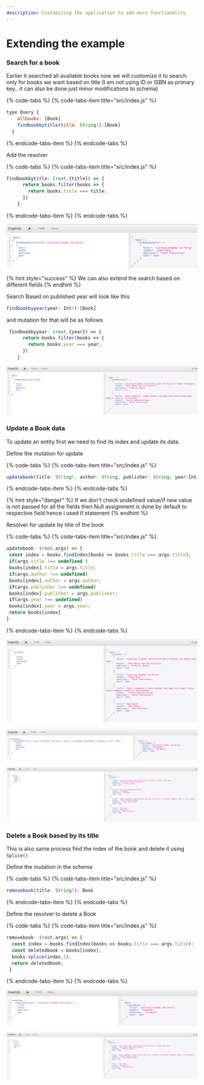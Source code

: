 ```yaml
---
description: Customizing the application to add more functionality
---
```


# Extending the example

### Search for a book

Earlier it searched all available books now we will customize it to search only for books we want based on title \(I am not using ID or ISBN as primary key.. it can also be done just minor modifications to schema\)

{% code-tabs %}
{% code-tabs-item title="src/index.js" %}
```javascript
type Query { 
    allbooks: [Book]
    findbookbytitle(title: String!):[Book]
  }
```
{% endcode-tabs-item %}
{% endcode-tabs %}

Add the resolver

{% code-tabs %}
{% code-tabs-item title="src/index.js" %}
```javascript
findbookbytitle: (root,{title}) => {
      return books.filter(books => {
        return books.title === title;
      })
    },
```
{% endcode-tabs-item %}
{% endcode-tabs %}

![Searching Book by its title](.gitbook/assets/screenshot-from-2019-03-14-15-32-20.png)

{% hint style="success" %}
We can also extend the search based on different fields
{% endhint %}

Search Based on published year will look like this

```javascript
findbookbyyear(year: Int!):[Book]
```

and mutation for that will be as follows

```javascript
 findbookbyyear: (root,{year}) => {
      return books.filter(books => {
        return books.year === year;
      })
    }
```

![Find Books by published year](.gitbook/assets/screenshot-from-2019-03-14-15-33-42.png)

### Update a Book data

To update an entity first we need to find its index and update its data.

Define the mutation for update

{% code-tabs %}
{% code-tabs-item title="src/index.js" %}
```javascript
updatebook(title: String!, author: String, publisher: String, year:Int): Book   
```
{% endcode-tabs-item %}
{% endcode-tabs %}

{% hint style="danger" %}
If we don't check undefined value/if new value is not passed for all the fields  then Null assignment is done by default to respective field hence i used if statement
{% endhint %}

Resolver for update by title of the book

{% code-tabs %}
{% code-tabs-item title="src/index.js" %}
```javascript
updatebook: (root,args) => {
 const index = books.findIndex(books => books.title === args.title);
 if(args.title !== undefined )
 books[index].title = args.title;
 if(args.author !== undefined)
 books[index].author = args.author;
 if(args.publisher !== undefined)
 books[index].publisher = args.publisher;
 if(args.year !== undefined)
 books[index].year = args.year;
 return books[index]
}
```
{% endcode-tabs-item %}
{% endcode-tabs %}

![Data Before Update](.gitbook/assets/screenshot-from-2019-03-14-15-19-09.png)

![Mutation changing data based on Book title](.gitbook/assets/screenshot-from-2019-03-14-15-22-45.png)

![New data After Update](.gitbook/assets/screenshot-from-2019-03-14-15-24-02.png)

### Delete a Book based by its title

This is also same process find the index of the book and delete it using `Splice()`

Define the mutation in the schema

{% code-tabs %}
{% code-tabs-item title="src/index.js" %}
```javascript
removebook(title: String!): Book         
```
{% endcode-tabs-item %}
{% endcode-tabs %}

Define the resolver to delete a Book

{% code-tabs %}
{% code-tabs-item title="src/index.js" %}
```javascript
removebook: (root,args) => {
  const index = books.findIndex(books => books.title === args.title);
  const deletedbook = books[index];
  books.splice(index,1);
  return deletedbook;
 }
```
{% endcode-tabs-item %}
{% endcode-tabs %}

![Remove Book Mutation](.gitbook/assets/screenshot-from-2019-03-14-15-30-18.png)

![Data after deletion](.gitbook/assets/screenshot-from-2019-03-14-15-30-53.png)




